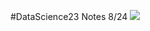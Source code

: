 #DataScience23
Notes 8/24
<img src="https://www.ntu.edu.sg/images/default-source/hub-programmes/scse/msc_datasc2_web775x465.jpg?sfvrsn=4dba8fec_5">
